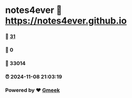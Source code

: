 # notes4ever :link: https://notes4ever.github.io 
### :page_facing_up: [31](https://notes4ever.github.io/tag.html) 
### :speech_balloon: 0 
### :hibiscus: 33014 
### :alarm_clock: 2024-11-08 21:03:19 
### Powered by :heart: [Gmeek](https://github.com/Meekdai/Gmeek)
